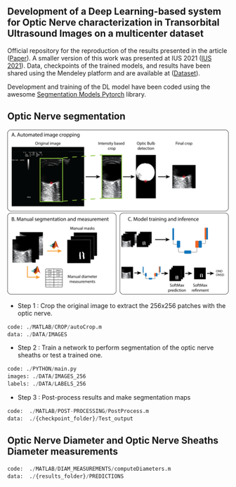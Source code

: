 ## Development of a Deep Learning-based system for Optic Nerve characterization in Transorbital Ultrasound Images on a multicenter dataset  

Official repository for the reproduction of the results presented in the article (<a href="https://doi.org/10.1016/j.ultrasmedbio.2023.05.011">Paper</a>). A smaller version of this work was presented at IUS 2021 (<a href="https://ieeexplore.ieee.org/document/9593827">IUS 2021</a>). Data, checkpoints of the trained models, and results have been shared using the Mendeley platform and are available at (<a href="10.17632/kw8gvp8m8x.1">Dataset</a>).

Development and training of the DL model have been coded using the awesome <a href="https://github.com/qubvel/segmentation_models.pytorch">Segmentation Models Pytorch</a> library.

## Optic Nerve segmentation
<img src="./readme_images/Figure-3.png" width="1000px"></img>

- Step 1 : Crop the original image to extract the 256x256 patches with the optic nerve.

```python
code: ./MATLAB/CROP/autoCrop.m 
data: ./DATA/IMAGES   
```

- Step 2 : Train a network to perform segmentation of the optic nerve sheaths or test a trained one.

```python
code: ./PYTHON/main.py
images: ./DATA/IMAGES_256 
labels: ./DATA/LABELS_256
```

- Step 3 : Post-process results and make segmentation maps

```python
code:  ./MATLAB/POST-PROCESSING/PostProcess.m 
data:  ./{checkpoint_folder}/Test_output
```

## Optic Nerve Diameter and Optic Nerve Sheaths Diameter measurements

```python
code:  ./MATLAB/DIAM_MEASUREMENTS/computeDiameters.m 
data:  ./{results_folder}/PREDICTIONS
```
